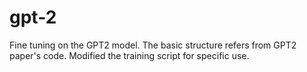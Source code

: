 # gpt-2
Fine tuning on the GPT2 model. 
The basic structure refers from GPT2 paper's code. Modified the training script for specific use.
